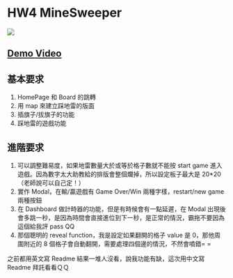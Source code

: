 # HW4 MineSweeper

![](https://i.imgur.com/pfsPBRR.png)

## [Demo Video](https://www.youtube.com/watch?v=mDx4bi-rA-Q)

## 基本要求

1. HomePage 和 Board 的跳轉
2. 用 map 來建立踩地雷的版面
3. 插旗子/拔旗子的功能
4. 踩地雷的遊戲功能

## 進階要求

1. 可以調整難易度，如果地雷數量大於或等於格子數就不能按 start game 進入遊戲。因為數字太大助教給的排版會整個爛掉，所以設定板子最大是 20\*20（老師說可以自己定！）
2. 實作 Modal，在輸/贏遊戲有 Game Over/Win 兩種字樣，restart/new game 兩種按鈕
3. 在 Dashboard 做計時器的功能，但是有時候會有一點延遲，在 Modal 出現後會多跳一秒，是因為時間會直接進位到下一秒，是正常的情況，霸拖不要因為這個給我評 pass QQ
4. 那個聰明的 reveal function，我是設定如果翻開的格子 value 是 0，那他周圍附近的 8 個格子會自動翻開，需要處理四個邊的情況，不然會噴錯= =

之前都用英文寫 Readme 結果一堆人沒看，說我功能有缺，這次用中文寫 Readme 拜託看看ＱＱ
